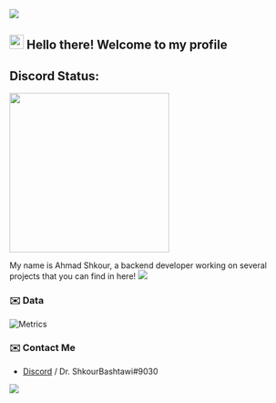![](https://hit.yhype.me/github/profile?user_id=73717039)
## <img src="https://media.giphy.com/media/hvRJCLFzcasrR4ia7z/giphy.gif" width="25px"> Hello there! Welcome to my profile

## Discord Status: 
 <img src="https://lanyard-profile-readme.vercel.app/api/685868171755913293?borderRadius=20px&hideBadges=false" height="280">

My name is Ahmad Shkour, a backend developer working on several projects that you can find in here! ![](https://komarev.com/ghpvc/?username=AhmadShkour71)
### ✉️ Data
![Metrics](https://metrics.lecoq.io/AhmadShkour71?template=classic&isocalendar=1&languages=1&stargazers=1&stars=1&followup=1&achievements=1&activity=1&introduction=1&starlists=1&projects=1&gists=1&traffic=1&base=header%2C%20activity%2C%20community%2C%20repositories%2C%20metadata&base.indepth=false&base.hireable=false&base.skip=false&isocalendar=false&isocalendar.duration=full-year&languages=false&languages.limit=8&languages.threshold=0%25&languages.other=false&languages.colors=github&languages.sections=most-used&languages.indepth=false&languages.analysis.timeout=15&languages.categories=markup%2C%20programming&languages.recent.categories=markup%2C%20programming&languages.recent.load=300&languages.recent.days=14&stargazers=false&stargazers.charts=true&stargazers.charts.type=classic&stargazers.worldmap=false&stargazers.worldmap.sample=0&stars=false&stars.limit=4&followup=false&followup.sections=repositories&followup.indepth=false&followup.archived=true&introduction=false&introduction.title=true&starlists=false&starlists.limit=2&starlists.limit.repositories=2&starlists.languages=false&starlists.limit.languages=8&starlists.shuffle.repositories=true&achievements=false&achievements.threshold=C&achievements.secrets=true&achievements.display=detailed&achievements.limit=0&activity=false&activity.limit=5&activity.load=300&activity.days=14&activity.visibility=all&activity.timestamps=false&activity.filter=all&traffic=false&gists=false&projects=false&projects.limit=4&projects.descriptions=false&config.timezone=Africa%2FCairo&config.display=columns)

### ✉️ Contact Me

- [Discord](https://discord.com/users/685868171755913293) / Dr. ShkourBashtawi#9030

<img src="https://imgur.com/rilHVxA.png"/> 
